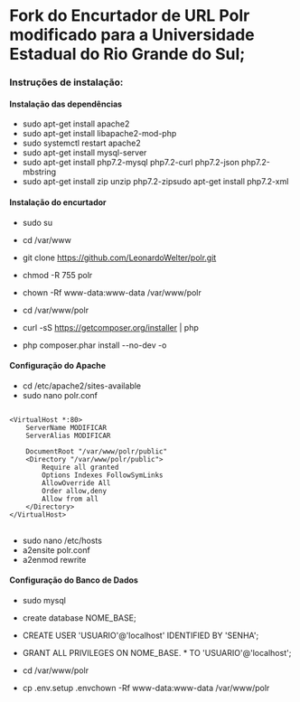 # Fork do Encurtador de URL Polr modificado para a Universidade Estadual do Rio Grande do Sul;

### Instruções de instalação:

#### Instalação das dependências

- sudo apt-get install apache2
- sudo apt-get install libapache2-mod-php
- sudo systemctl restart apache2
- sudo apt-get install mysql-server
- sudo apt-get install php7.2-mysql php7.2-curl php7.2-json php7.2-mbstring
- sudo apt-get install zip unzip php7.2-zipsudo apt-get install php7.2-xml

#### Instalação do encurtador

- sudo su
- cd /var/www
- git clone https://github.com/LeonardoWelter/polr.git
- chmod -R 755 polr
- chown -Rf www-data:www-data /var/www/polr

- cd /var/www/polr
- curl -sS https://getcomposer.org/installer | php
- php composer.phar install --no-dev -o

#### Configuração do Apache

- cd /etc/apache2/sites-available
- sudo nano polr.conf

<pre>
<code>
&lt;VirtualHost *:80&gt;
    ServerName MODIFICAR
    ServerAlias MODIFICAR

    DocumentRoot "/var/www/polr/public"
    &lt;Directory "/var/www/polr/public"&gt;
        Require all granted
        Options Indexes FollowSymLinks
        AllowOverride All
        Order allow,deny
        Allow from all
    &lt;/Directory&gt;
&lt;/VirtualHost&gt;
</code>
</pre>

- sudo nano /etc/hosts
- a2ensite polr.conf
- a2enmod rewrite

#### Configuração do Banco de Dados

- sudo mysql

- create database NOME_BASE;
- CREATE USER 'USUARIO'@'localhost' IDENTIFIED BY 'SENHA';
- GRANT ALL PRIVILEGES ON NOME_BASE. * TO 'USUARIO'@'localhost';

- cd /var/www/polr
- cp .env.setup .envchown -Rf www-data:www-data /var/www/polr

